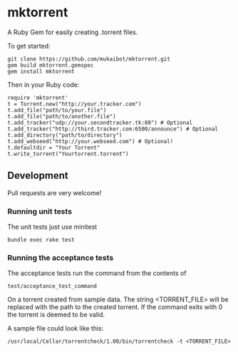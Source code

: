 mktorrent
=========

A Ruby Gem for easily creating .torrent files.

To get started:

    git clone https://github.com/mukaibot/mktorrent.git
    gem build mktorrent.gemspec
    gem install mktorrent

Then in your Ruby code:

    require 'mktorrent'
    t = Torrent.new("http://your.tracker.com")
    t.add_file("path/to/your.file")
    t.add_file("path/to/another.file")
    t.add_tracker("udp://your.secondtracker.tk:80") # Optional
    t.add_tracker("http://third.tracker.com:6500/announce") # Optional
    t.add_directory("path/to/directory")
    t.add_webseed("http://your.webseed.com") # Optional!
    t.defaultdir = "Your Torrent"
    t.write_torrent("Yourtorrent.torrent")

## Development

Pull requests are very welcome!

### Running unit tests
The unit tests just use minitest
```
bundle exec rake test
```

### Running the acceptance tests

The acceptance tests run the command from the contents of
```
test/acceptance_test_command
```

On a torrent created from sample data. The string <TORRENT_FILE> will be replaced with the path to the created torrent. If the command exits with 0 the torrent is deemed to be valid.

A sample file could look like this:
```
/usr/local/Cellar/torrentcheck/1.00/bin/torrentcheck -t <TORRENT_FILE>
```
